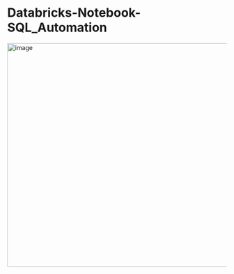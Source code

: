 # Databricks-Notebook-SQL_Automation


<img width="948" height="515" alt="image" src="https://github.com/user-attachments/assets/40128416-ed2d-4c76-a330-1842870d02e5" />
